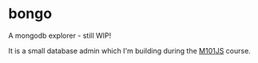 bongo
=====

A mongodb explorer - still WIP!

It is a small database admin which I'm building during the [M101JS](https://education.mongodb.com/courses/10gen/M101JS) course.
